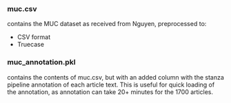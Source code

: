 ### muc.csv  
contains the MUC dataset as received from Nguyen, preprocessed to:
- CSV format
- Truecase

### muc_annotation.pkl  
contains the contents of muc.csv, but with an added column with the stanza pipeline annotation of each article text. This is useful for quick loading of the annotation, as annotation can take 20+ minutes for the 1700 articles.